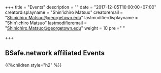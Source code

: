 +++
title = "Events"
description = ""
date = "2017-12-05T10:00:00+07:00"
creatordisplayname = "Shin'ichiro Matsuo"
creatoremail = "Shinichiro.Matsuo@georgetown.edu"
lastmodifierdisplayname = "Shin'ichiro Matsuo"
lastmodifieremail = "Shinichiro.Matsuo@georgetown.edu"
weight = 10
pre ="<i class='fa fa-edit'></i> "

+++
## BSafe.network affiliated Events

{{%children style="h2" %}}
